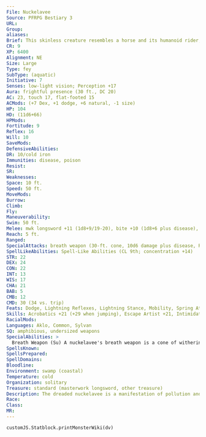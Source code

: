 ```yaml
---
File: Nuckelavee
Source: PFRPG Bestiary 3
URL: 
Group: 
aliases: 
Brief: This skinless creature resembles a horse and its humanoid rider, fused into a single hideous being of rage and sickness.
CR: 9
XP: 6400
Alignment: NE
Size: Large
Type: fey
SubType: (aquatic)
Initiative: 7
Senses: low-light vision; Perception +17
Aura: frightful presence (30 ft., DC 20)
AC: 23, touch 17, flat-footed 15
ACMods: (+7 Dex, +1 dodge, +6 natural, -1 size)
HP: 104
HD: (11d6+66)
HPMods: 
Fortitude: 9
Reflex: 16
Will: 10
SaveMods: 
DefensiveAbilities: 
DR: 10/cold iron
Immunities: disease, poison
Resist: 
SR: 
Weaknesses: 
Space: 10 ft.
Speed: 50 ft.
MoveMods: 
Burrow: 
Climb: 
Fly: 
Maneuverability: 
Swim: 50 ft.
Melee: mwk longsword +11 (1d8+9/19-20), bite +10 (1d8+6 plus disease), 2 hooves +5 (1d6+3 plus disease)
Reach: 5 ft.
Ranged: 
SpecialAttacks: breath weapon (30-ft. cone, 10d6 damage plus disease, Reflex DC 21 half, usable every 1d4 rounds), trample (1d6+7, DC 21)
SpellLikeAbilities: Spell-Like Abilities (CL 9th; concentration +14)   3/day-control water, diminish plants, obscuring mist
STR: 22
DEX: 24
CON: 22
INT: 13
WIS: 17
CHA: 21
BAB: 5
CMB: 12
CMD: 30 (34 vs. trip)
Feats: Dodge, Lightning Reflexes, Lightning Stance, Mobility, Spring Attack, Wind Stance
Skills: Acrobatics +21 (+29 when jumping), Escape Artist +21, Intimidate +16, Knowledge (nature) +15, Perception +17, Stealth +17, Swim +28
RacialMods: 
Languages: Aklo, Common, Sylvan
SQ: amphibious, undersized weapons
SpecialAbilities: >
  Breath Weapon (Su) A nuckelavee's breath weapon is a cone of withering foulness that causes painful welts, cramps, and bleeding, and only harms living creatures- this damage bypasses all energy resistance and damage reduction. Non-creature plants in the area are affected as if by  a blight spell. Any creature that fails its Reflex save against the breath weapon must make a DC 21 Fortitude save or contract mortasheen (see below). The save DC is Constitution-based.  Disease (Su) Mortasheen: Contact; save Fort DC 21; onset immediate; frequency 1/day; effect 1d4 Con and fatigue; cure 2 consecutive saves. Animals take a -2 penalty on their saves against this disease. The save DC is Constitution-based.
SpellsKnown: 
SpellsPrepared: 
SpellDomains: 
Bloodline: 
Environment: swamp (coastal)
Temperature: cold
Organization: solitary
Treasure: standard (masterwork longsword, other treasure)
Description: The dreaded nuckelavee is a manifestation of pollution and filth, be it the natural decay of a red tide or the intrusive pollution of sewage and other urban waste. A nuckelavee is a living irony-a carrier of disease and a spreader of corruption that unleashes its wrath against other sources that bring corruption into the world. The corruption spread by nuckelavees only serves to further their own sense of self-loathing and overall rage. While nuckelavees might, incidentally, carry out vengeance for the victims of such pollution, defending the denizens of their rivers, swamps, and bogs is not their primary drive, for they revel in inflicting the very corruption they hate and enjoy little more than watching their enemies sicken and die.  Folktales tell of talismans to carry-fetishes of seaweed garlands, horsehair soaked in brine, or vials of sanctified seawater-or of prayers to recite to ward away nuckelavees or convince them the bearer is innocent. In truth, however, these old solutions offer no protection from the vile plague-bearers.  A nuckelavee is the same size as a horse.
Race: 
Class: 
MR: 
---
```

```dataviewjs
customJS.Statblock.printMonsterWiki(dv)
```

